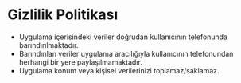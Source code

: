 # Gizlilik Politikası

- Uygulama içerisindeki veriler doğrudan kullanıcının telefonunda barındırılmaktadır. 
- Barındırılan veriler uygulama aracılığıyla kullanıcının telefonundan herhangi bir yere paylaşılmamaktadır.
- Uygulama konum veya kişisel verilerinizi toplamaz/saklamaz.